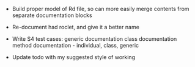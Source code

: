 * Build proper model of Rd file, so can more easily merge contents from
  separate documentation blocks

* Re-document had roclet, and give it a better name
  
* Write S4 test cases:
  generic documentation
  class documentation
  method documentation - individual, class, generic

* Update todo with my suggested style of working